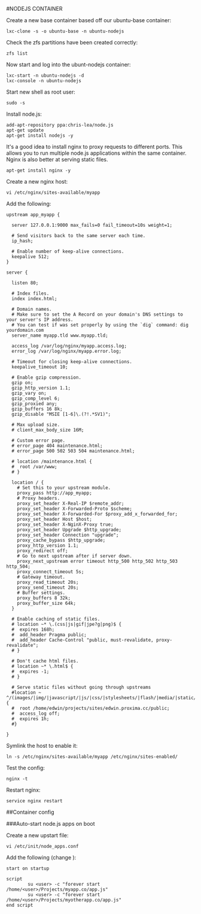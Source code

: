 #NODEJS CONTAINER

Create a new base container based off our ubuntu-base container:

```
lxc-clone -s -o ubuntu-base -n ubuntu-nodejs
```

Check the zfs partitions have been created correctly:

```
zfs list
```

Now start and log into the ubunt-nodejs container:

```
lxc-start -n ubuntu-nodejs -d
lxc-console -n ubuntu-nodejs
```

Start new shell as root user:

```
sudo -s
```

Install node.js:

```
add-apt-repository ppa:chris-lea/node.js
apt-get update
apt-get install nodejs -y
```

It's a good idea to install nginx to proxy requests to different ports. This allows you to run multiple node.js applications within the same container. Nginx is also better at serving static files.

```
apt-get install nginx -y
```

Create a new nginx host:

```
vi /etc/nginx/sites-available/myapp
```

Add the following:

```
upstream app_myapp {

  server 127.0.0.1:9000 max_fails=0 fail_timeout=10s weight=1;

  # Send visitors back to the same server each time.
  ip_hash;

  # Enable number of keep-alive connections.
  keepalive 512;
}

server {

  listen 80;

  # Index files.
  index index.html;

  # Domain names.
  # Make sure to set the A Record on your domain's DNS settings to your server's IP address.
  # You can test if was set properly by using the `dig` command: dig yourdomain.com
  server_name myapp.tld www.myapp.tld;

  access_log /var/log/nginx/myapp.access.log;
  error_log /var/log/nginx/myapp.error.log;

  # Timeout for closing keep-alive connections.
  keepalive_timeout 10;

  # Enable gzip compression.
  gzip on;
  gzip_http_version 1.1;
  gzip_vary on;
  gzip_comp_level 6;
  gzip_proxied any;
  gzip_buffers 16 8k;
  gzip_disable "MSIE [1-6]\.(?!.*SV1)";

  # Max upload size.
  # client_max_body_size 16M;

  # Custom error page.
  # error_page 404 maintenance.html;
  # error_page 500 502 503 504 maintenance.html;

  # location /maintenance.html {
  #  root /var/www;
  # }

  location / {
    # Set this to your upstream module.
    proxy_pass http://app_myapp;
    # Proxy headers.
    proxy_set_header X-Real-IP $remote_addr;
    proxy_set_header X-Forwarded-Proto $scheme;
    proxy_set_header X-Forwarded-For $proxy_add_x_forwarded_for;
    proxy_set_header Host $host;
    proxy_set_header X-NginX-Proxy true;
    proxy_set_header Upgrade $http_upgrade;
    proxy_set_header Connection "upgrade";
    proxy_cache_bypass $http_upgrade;
    proxy_http_version 1.1;
    proxy_redirect off;
    # Go to next upstream after if server down.
    proxy_next_upstream error timeout http_500 http_502 http_503 http_504;
    proxy_connect_timeout 5s;
    # Gateway timeout.
    proxy_read_timeout 20s;
    proxy_send_timeout 20s;
    # Buffer settings.
    proxy_buffers 8 32k;
    proxy_buffer_size 64k;
  }

  # Enable caching of static files.
  # location ~* \.(css|js|gif|jpe?g|png)$ {
  #  expires 168h;
  #  add_header Pragma public;
  #  add_header Cache-Control "public, must-revalidate, proxy-revalidate";
  # }

  # Don't cache html files.
  # location ~* \.html$ {
  #  expires -1;
  # }

  # Serve static files without going through upstreams
  #location ~ ^/(images/|img/|javascript/|js/|css/|stylesheets/|flash/|media/|static/|robots.txt|humans.txt|favicon.ico) {
  #  root /home/edwin/projects/sites/edwin.proxima.cc/public;
  #  access_log off;
  #  expires 1h;
  #}

}
```

Symlink the host to enable it:

```
ln -s /etc/nginx/sites-available/myapp /etc/nginx/sites-enabled/
```

Test the config:

```
nginx -t
```

Restart nginx:

```
service nginx restart
```

##Container config

###Auto-start node.js apps on boot

Create a new upstart file:

```
vi /etc/init/node_apps.conf
```

Add the following (change <user>):

```
start on startup

script
        su <user> -c "forever start /home/<user>/Projects/myapp.co/app.js"
        su <user> -c "forever start /home/<user>/Projects/myotherapp.co/app.js"
end script
```
